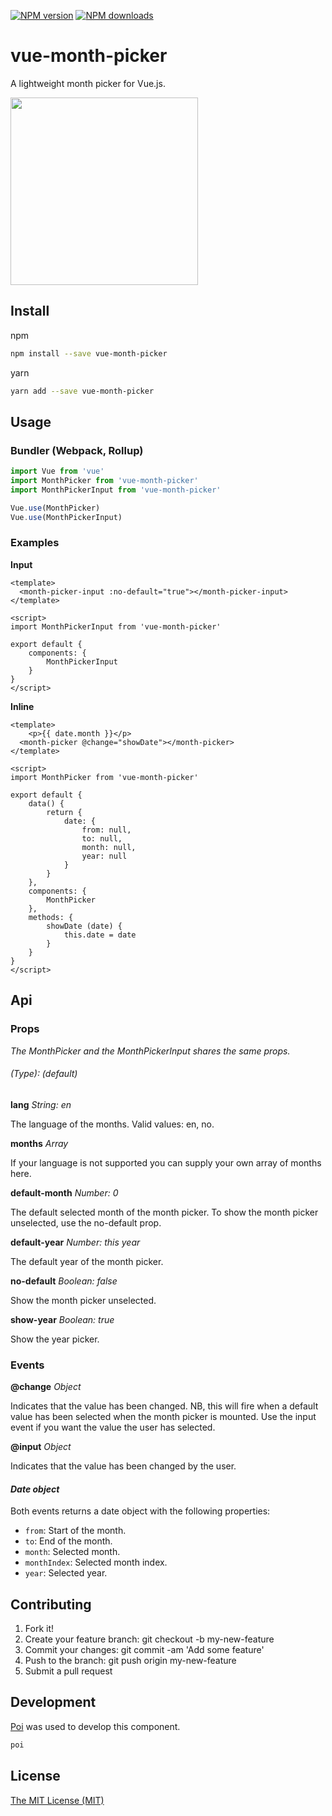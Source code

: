 [![NPM version](https://img.shields.io/npm/v/vue-month-picker.svg?style=for-the-badge)](https://www.npmjs.com/package/vue-month-picker)
[![NPM downloads](https://img.shields.io/npm/dm/vue-month-picker.svg?style=for-the-badge)](https://www.npmjs.com/package/vue-month-picker)


# vue-month-picker

A lightweight month picker for Vue.js.

<img src="https://i.imgur.com/JZHRo3g.png" width="300">

## Install
npm
```bash
npm install --save vue-month-picker
```
yarn
```bash
yarn add --save vue-month-picker
```

## Usage

### Bundler (Webpack, Rollup)

```js
import Vue from 'vue'
import MonthPicker from 'vue-month-picker'
import MonthPickerInput from 'vue-month-picker'

Vue.use(MonthPicker)
Vue.use(MonthPickerInput)
```

### Examples

**Input**
```vue
<template>
  <month-picker-input :no-default="true"></month-picker-input>
</template>

<script>
import MonthPickerInput from 'vue-month-picker'

export default {
	components: {
		MonthPickerInput
	}
}
</script>
```

**Inline**
```vue
<template>
	<p>{{ date.month }}</p>
  <month-picker @change="showDate"></month-picker>
</template>

<script>
import MonthPicker from 'vue-month-picker'

export default {
	data() {
		return {
			date: {
				from: null,
				to: null,
				month: null,
				year: null
			}
		}
	},
	components: {
		MonthPicker
	},
	methods: {
		showDate (date) {
			this.date = date
		}
	}
}
</script>
```

## Api

### Props 

_The MonthPicker and the MonthPickerInput shares the same props._

###### _(Type): (default)_

**lang** _String: en_

The language of the months. 
Valid values: en, no.

**months** _Array_

If your language is not supported you can supply your own array of months here.

**default-month** _Number: 0_

The default selected month of the month picker. To show the month picker unselected, use the no-default prop.

**default-year** _Number: this year_

The default year of the month picker.

**no-default** _Boolean: false_

Show the month picker unselected.

**show-year** _Boolean: true_

Show the year picker.

### Events

**@change** _Object_

Indicates that the value has been changed. NB, this will fire when a default value has been selected when the month picker is mounted. Use the input event if you want the value the user has selected.


**@input** _Object_

Indicates that the value has been changed by the user.

#### _Date object_

Both events returns a date object with the following properties:
- ```from```: Start of the month.
- ```to```: End of the month.
- ```month```: Selected month.
- ```monthIndex```: Selected month index.
- ```year```: Selected year.

## Contributing

1. Fork it!
2. Create your feature branch: git checkout -b my-new-feature
3. Commit your changes: git commit -am 'Add some feature'
3. Push to the branch: git push origin my-new-feature
4. Submit a pull request

## Development

[Poi](https://poi.js.org/) was used to develop this component.

```bash
poi
```

## License
[The MIT License (MIT)](https://opensource.org/licenses/MIT)
